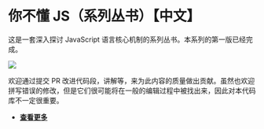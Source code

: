 # 你不懂 JS（系列丛书）【中文】

这是一套深入探讨 JavaScript 语言核心机制的系列丛书。本系列的第一版已经完成。

![](https://github.com/getify/You-Dont-Know-JS/raw/1ed-zh-CN/es6%20%26%20beyond/cover.jpg)

欢迎通过提交 PR 改进代码段，讲解等，来为此内容的质量做出贡献。虽然也欢迎拼写错误的修改，但是它们很可能将在一般的编辑过程中被找出来，因此对本代码库不一定很重要。

- **[查看更多](https://github.com/getify/You-Dont-Know-JS/tree/1ed-zh-CN)**
